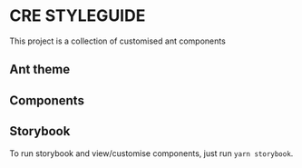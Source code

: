 # CRE STYLEGUIDE

This project is a collection of customised ant components

## Ant theme

## Components

## Storybook

To run storybook and view/customise components, just run `yarn storybook`.


